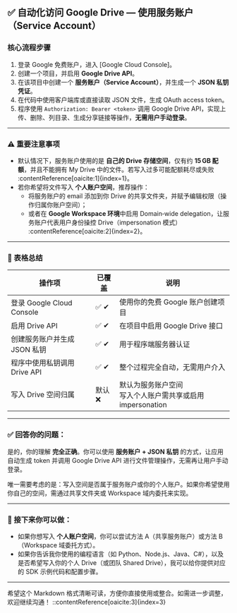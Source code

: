 ## ✅ 自动化访问 Google Drive — 使用服务账户（Service Account）

### 核心流程步骤
1. 登录 Google 免费账户，进入 [Google Cloud Console]。
2. 创建一个项目，并启用 **Google Drive API**。
3. 在该项目中创建一个 **服务账户（Service Account）**，并生成一个 **JSON 私钥凭证**。
4. 在代码中使用客户端库或直接读取 JSON 文件，生成 OAuth access token。
5. 程序使用 `Authorization: Bearer <token>` 调用 Google Drive API，实现上传、删除、列目录、生成分享链接等操作，**无需用户手动登录**。

---

### ⚠ 重要注意事项

- 默认情况下，服务账户使用的是 **自己的 Drive 存储空间**，仅有约 **15 GB 配额**，并且不能拥有 My Drive 中的文件。若写入过多可能配额耗尽或失败 :contentReference[oaicite:1]{index=1}。
- 若你希望将文件写入 **个人账户空间**，推荐操作：
  - 将服务账户的 email 添加到你 Drive 的共享文件夹，并赋予编辑权限（操作归属你账户空间）；
  - 或者在 **Google Workspace 环境**中启用 Domain‑wide delegation，让服务账户代表用户身份操控 Drive（impersonation 模式） :contentReference[oaicite:2]{index=2}。

---

### 🧾 表格总结

| 操作项                  | 已覆盖      | 说明 |
|------------------------|-------------|------|
| 登录 Google Cloud Console | ✅ ✔       | 使用你的免费 Google 账户创建项目 |
| 启用 Drive API          | ✅ ✔       | 在项目中启用 Google Drive 接口 |
| 创建服务账户并生成 JSON 私钥 | ✅ ✔       | 用于程序端服务器认证 |
| 程序中使用私钥调用 Drive API | ✅ ✔       | 整个过程完全自动，无需用户介入 |
| 写入 Drive 空间归属     | 默认 ❌    | 默认为服务账户空间<br>写入个人账户需共享或启用 impersonation |

---

### ✅ 回答你的问题：

是的，你的理解 **完全正确**。你可以使用 **服务账户 + JSON 私钥** 的方式，让应用自动生成 token 并调用 Google Drive API 进行文件管理操作，无需再让用户手动登录。

唯一需要考虑的是：写入空间是否属于服务账户或你的个人账户。如果你希望使用你自己的空间，需通过共享文件夹或 Workspace 域内委托来实现。

---

### 📌 接下来你可以做：

- 如果你想写入 **个人账户空间**，你可以尝试方法 A（共享服务账户）或方法 B（Workspace 域委托方式）。
- 如果你告诉我你使用的编程语言（如 Python、Node.js、Java、C#），以及是否希望写入你的个人 Drive（或团队 Shared Drive），我可以给你提供对应的 SDK 示例代码和配置步骤。

---

希望这个 Markdown 格式清晰可读，方便你直接使用或整合。如需进一步调整，欢迎继续沟通！
::contentReference[oaicite:3]{index=3}
